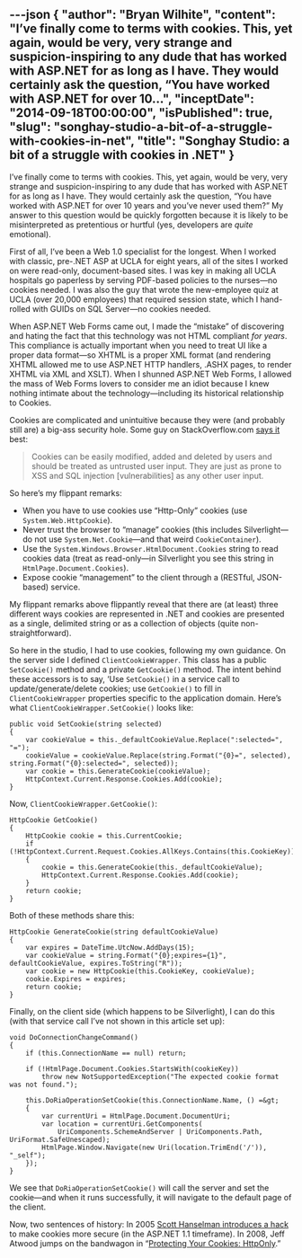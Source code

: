 ---json
{
  "author": "Bryan Wilhite",
  "content": "I’ve finally come to terms with cookies. This, yet again, would be very, very strange and suspicion-inspiring to any dude that has worked with ASP.NET for as long as I have. They would certainly ask the question, “You have worked with ASP.NET for over 10...",
  "inceptDate": "2014-09-18T00:00:00",
  "isPublished": true,
  "slug": "songhay-studio-a-bit-of-a-struggle-with-cookies-in-net",
  "title": "Songhay Studio: a bit of a struggle with cookies in .NET"
}
---

I’ve finally come to terms with cookies. This, yet again, would be very, very strange and suspicion-inspiring to any dude that has worked with ASP.NET for as long as I have. They would certainly ask the question, “You have worked with ASP.NET for over 10 years and you’ve never used them?” My answer to this question would be quickly forgotten because it is likely to be misinterpreted as pretentious or hurtful (yes, developers are *quite* emotional).

First of all, I’ve been a Web 1.0 specialist for the longest. When I worked with classic, pre-.NET ASP at UCLA for eight years, all of the sites I worked on were read-only, document-based sites. I was key in making all UCLA hospitals go paperless by serving PDF-based policies to the nurses—no cookies needed. I was also the guy that wrote the new-employee quiz at UCLA (over 20,000 employees) that required session state, which I hand-rolled with GUIDs on SQL Server—no cookies needed.

When ASP.NET Web Forms came out, I made the “mistake” of discovering and hating the fact that this technology was not HTML compliant *for years*. This compliance is actually important when you need to treat UI like a proper data format—so XHTML is a proper XML format (and rendering XHTML allowed me to use ASP.NET HTTP handlers, .ASHX pages, to render XHTML via XML and XSLT). When I shunned ASP.NET Web Forms, I allowed the mass of Web Forms lovers to consider me an idiot because I knew nothing intimate about the technology—including its historical relationship to Cookies.

Cookies are complicated and unintuitive because they were (and probably still are) a big-ass security hole. Some guy on StackOverflow.com [says it](http://stackoverflow.com/questions/8992415/are-cookies-a-security-risk) best:
<blockquote>

Cookies can be easily modified, added and deleted by users and should be treated as untrusted user input. They are just as prone to XSS and SQL injection [vulnerabilities] as any other user input.
</blockquote>

So here’s my flippant remarks:

*   When you have to use cookies use “Http-Only” cookies (use `System.Web.HttpCookie`).
*   Never trust the browser to “manage” cookies (this includes Silverlight—do not use `System.Net.Cookie`—and that weird `CookieContainer`).
*   Use the `System.Windows.Browser.HtmlDocument.Cookies` string to read cookies data (treat as read-only—in Silverlight you see this string in `HtmlPage.Document.Cookies`).
*   Expose cookie “management” to the client through a (RESTful, JSON-based) service.

My flippant remarks above flippantly reveal that there are (at least) three different ways cookies are represented in .NET and cookies are presented as a single, delimited string or as a collection of objects (quite non-straightforward).

So here in the studio, I had to use cookies, following my own guidance. On the server side I defined `ClientCookieWrapper`. This class has a public `SetCookie()` method and a private `GetCookie()` method. The intent behind these accessors is to say, ‘Use `SetCookie()` in a service call to update/generate/delete cookies; use `GetCookie()` to fill in `ClientCookieWrapper` properties specific to the application domain. Here’s what `ClientCookieWrapper.SetCookie()` looks like:

    public void SetCookie(string selected)
    {
        var cookieValue = this._defaultCookieValue.Replace(":selected=", "=");
        cookieValue = cookieValue.Replace(string.Format("{0}=", selected), string.Format("{0}:selected=", selected));
        var cookie = this.GenerateCookie(cookieValue);
        HttpContext.Current.Response.Cookies.Add(cookie);
    }

Now, `ClientCookieWrapper.GetCookie()`:

    HttpCookie GetCookie()
    {
        HttpCookie cookie = this.CurrentCookie;
        if (!HttpContext.Current.Request.Cookies.AllKeys.Contains(this.CookieKey))
        {
            cookie = this.GenerateCookie(this._defaultCookieValue);
            HttpContext.Current.Response.Cookies.Add(cookie);
        }
        return cookie;
    }

Both of these methods share this:

    HttpCookie GenerateCookie(string defaultCookieValue)
    {
        var expires = DateTime.UtcNow.AddDays(15);
        var cookieValue = string.Format("{0};expires={1}", defaultCookieValue, expires.ToString("R"));
        var cookie = new HttpCookie(this.CookieKey, cookieValue);
        cookie.Expires = expires;
        return cookie;
    }

Finally, on the client side (which happens to be Silverlight), I can do this (with that service call I’ve not shown in this article set up):

    void DoConnectionChangeCommand()
    {
        if (this.ConnectionName == null) return;

        if (!HtmlPage.Document.Cookies.StartsWith(cookieKey))
            throw new NotSupportedException("The expected cookie format was not found.");

        this.DoRiaOperationSetCookie(this.ConnectionName.Name, () =&gt;
        {
            var currentUri = HtmlPage.Document.DocumentUri;
            var location = currentUri.GetComponents(
                UriComponents.SchemeAndServer | UriComponents.Path, UriFormat.SafeUnescaped);
            HtmlPage.Window.Navigate(new Uri(location.TrimEnd('/')), "_self");
        });
    }

We see that `DoRiaOperationSetCookie()` will call the server and set the cookie—and when it runs successfully, it will navigate to the default page of the client.

Now, two sentences of history: In 2005 [Scott Hanselman introduces a hack](http://www.hanselman.com/blog/HttpOnlyCookiesOnASPNET11.aspx) to make cookies more secure (in the ASP.NET 1.1 timeframe). In 2008, Jeff Atwood jumps on the bandwagon in “[Protecting Your Cookies: HttpOnly](http://blog.codinghorror.com/protecting-your-cookies-httponly/).”
